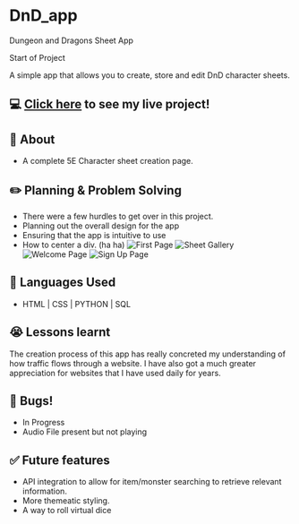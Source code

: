 # DnD_app

Dungeon and Dragons Sheet App

Start of Project

A simple app that allows you to create, store and edit DnD character sheets.

## :computer: [Click here](https://dnd-character-sheet-app.onrender.com/home) to see my live project!

## :page_facing_up: About

- A complete 5E Character sheet creation page.

## :pencil2: Planning & Problem Solving

- There were a few hurdles to get over in this project.
- Planning out the overall design for the app
- Ensuring that the app is intuitive to use
- How to center a div. (ha ha)
  ![First Page](https://i.imgur.com/q63SDGx.png)
  ![Sheet Gallery](https://i.imgur.com/na8MwXt.png)
  ![Welcome Page](https://i.imgur.com/7Fmi7A0.png)
  ![Sign Up Page](https://i.imgur.com/oyvYWRA.png)

## :rocket: Languages Used

- HTML | CSS | PYTHON | SQL

## :sob: Lessons learnt

The creation process of this app has really concreted my understanding of how traffic flows through a website. I have also got a much greater appreciation for websites that I have used daily for years.

## :poop: Bugs!

- In Progress
- Audio File present but not playing

## :white_check_mark: Future features

- API integration to allow for item/monster searching to retrieve relevant information.
- More themeatic styling.
- A way to roll virtual dice
